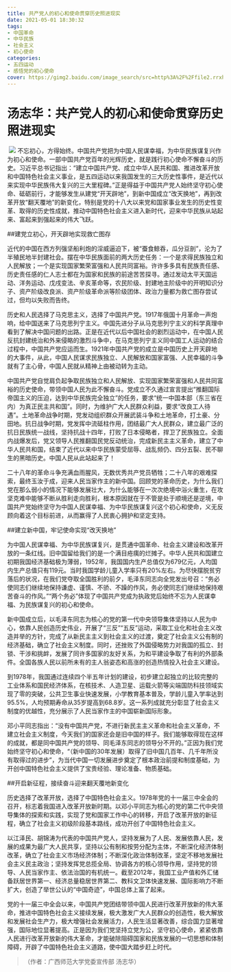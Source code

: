 ```yaml
---
title: 共产党人的初心和使命贯穿历史照进现实
date: 2021-05-01 18:30:32
tags:
- 中国革命
- 中华民族
- 社会主义
- 初心使命
categories:
- 五四运动
- 感悟党的初心使命
cover: https://gimg2.baidu.com/image_search/src=http%3A%2F%2Ffile2.rrxh5.cc%2Fg2%2Fc1%2F2019%2F10%2F16%2F1571216477604.png&refer=http%3A%2F%2Ffile2.rrxh5.cc&app=2002&size=f9999,10000&q=a80&n=0&g=0n&fmt=jpeg?sec=1623249632&t=a968b1d1b9c96d5ed4db47e86872e1a0
---
```


# 汤志华：共产党人的初心和使命贯穿历史照进现实

​		![](共产党人的初心和使命贯穿历史照进现实.jpg)
		不忘初心，方得始终。中国共产党把为中国人民谋幸福，为中华民族谋复兴作为初心和使命。一部中国共产党百年的光辉历史，就是践行初心使命不懈奋斗的历史。习近平总书记指出：“建立中国共产党、成立中华人民共和国、推进改革开放和中国特色社会主义事业，是五四运动以来我国发生的三大历史性事件，是近代以来实现中华民族伟大复兴的三大里程碑。”正是得益于中国共产党人始终坚守初心使命、砥砺前行，才能够发生从建党“开天辟地”，到新中国成立“改天换地”，再到改革开放“翻天覆地”的新变化，特别是党的十八大以来党和国家事业发生的历史性变革、取得的历史性成就，推动中国特色社会主义进入新时代，迎来中华民族从站起来、富起来到强起来的伟大飞跃。

##建党立初心，开天辟地实现救亡图存

近代的中国在西方列强坚船利炮的淫威逼迫下，被“蚕食鲸吞，瓜分豆剖”，沦为了半殖民地半封建社会。摆在中华民族面前的两大历史任务：一个是求得民族独立和人民解放；一个是实现国家繁荣富强和人民共同富裕。许许多多具有民族责任感、历史责任感的仁人志士都在为国家和民族的前途苦苦探寻。通过发动太平天国运动、洋务运动、戊戌变法、辛亥革命等，农民阶级、封建地主阶级中的开明知识分子、资产阶级改良派、资产阶级革命派等阶级团体、政治力量都为救亡图存尝试过，但均以失败而告终。

历史和人民选择了马克思主义，选择了中国共产党。1917年俄国十月革命一声炮响，给中国送来了马克思列宁主义。中国先进分子从马克思列宁主义的科学真理中看到了解决中国问题的出路。正是在近代以后中国社会的剧烈运动中，在中国人民反抗封建统治和外来侵略的激烈斗争中，在马克思列宁主义同中国工人运动的结合过程中，中国共产党应运而生。1921年中国共产党的成立是中国历史上开天辟地的大事件，从此，中国人民谋求民族独立、人民解放和国家富强、人民幸福的斗争就有了主心骨，中国人民就从精神上由被动转为主动。

中国共产党自觉肩负起争取民族独立和人民解放、实现国家繁荣富强和人民共同富裕的历史使命，带领中国人民为此不懈奋斗。党成立不久通过宣言提出“推翻国际帝国主义的压迫，达到中华民族完全独立”的任务，要求“统一中国本部（东三省在内）为真正民主共和国”。同时，为维护广大人民群众利益，要求“改良工人待遇”。土地革命战争时期，党发动组织群众开展武装斗争和土地革命，打土豪、分田地。抗日战争时期，党发挥中流砥柱作用，团结最广大人民群众，建立最广泛的抗日民族统一战线，坚持抗战十四年，打败了日本侵略者，捍卫了民族独立。全面内战爆发后，党又领导人民推翻国民党反动统治，完成新民主主义革命，建立了中华人民共和国，结束了近代以来中华民族蒙受屈辱、战乱频仍、四分五裂、民不聊生的黑暗历史。中国人民从此站起来了！

二十八年的革命斗争充满血雨腥风，无数优秀共产党员牺牲；二十八年的艰难探索，最终玉汝于成，迎来人民当家作主的新中国。回顾党的革命历史，为什么我们党在那么弱小的情况下能够发展壮大，为什么能够在一次次绝境中浴火重生，在攻坚克难中能够不断从胜利走向胜利，根本原因就在于不管是处于顺境还是逆境，中国共产党始终坚守为中国人民谋幸福、为中华民族谋复兴这个初心和使命，义无反顾向着这个目标前进，从而赢得了人民衷心拥护和坚定支持。

##建立新中国，牢记使命实现“改天换地”

为中国人民谋幸福、为中华民族谋复兴，是贯通中国革命、社会主义建设和改革开放的一条红线。旧中国留给我们的是一个满目疮痍的烂摊子。中华人民共和国建立初期我国经济基础极为薄弱，1952年，我国国内生产总值仅为679亿元，人均国内生产总值只有119元。当时我国学龄儿童入学率只有20%左右。为尽快摆脱贫穷落后的状况，在我们党夺取全国胜利的前夕，毛泽东同志向全党发出号召：“务必使同志们继续地保持谦虚、谨慎、不骄、不躁的作风，务必使同志们继续地保持艰苦奋斗的作风。”“两个务必”体现了中国共产党成为执政党后始终不忘为人民谋幸福、为民族谋复兴的初心和使命。

新中国成立后，以毛泽东同志为核心的党的第一代中央领导集体坚持以人民为中心，依靠人民创造历史伟业，开展了“三反”“五反”运动，采取工业化和社会主义改造并举的方针，完成了从新民主主义到社会主义的过渡，奠定了社会主义公有制的经济基础，确立了社会主义制度。同时，还挫败了外国侵略势力对我国的孤立、封锁、干涉和挑衅，发展了同许多国家的友好关系，为和平建设争取了有利的外部条件。全国各族人民以前所未有的主人翁姿态和高涨的创造热情投入社会主义建设。

到1978年，我国通过连续四个半五年计划的建设，初步建立起独立的比较完整的工业体系和国民经济体系，在核技术、人造卫星、运载火箭等尖端国防科技领域实现了零的突破，公共卫生事业快速发展，小学教育基本普及，学龄儿童入学率达到95.5%，人均预期寿命从35岁提高到68.8岁。这一系列成就充分彰显了社会主义制度的优越性，充分展示了人民当家作主的中国崭新国际形象。

邓小平同志指出：“没有中国共产党，不进行新民主主义革命和社会主义革命，不建立社会主义制度，今天我们的国家还会是旧中国的样子。我们能够取得现在这样的成就，都是同中国共产党的领导、同毛泽东同志的领导分不开的。”正因为我们党始终坚守初心和使命，“（新中国的30年发展）取得了旧中国几百年、几千年所没有取得过的进步”，为当代中国一切发展进步奠定了根本政治前提和制度基础，为开创中国特色社会主义提供了宝贵经验、理论准备、物质基础。

##开启新征程，接续奋斗迎来翻天覆地新变化

历史选择了改革开放，选择了中国特色社会主义。1978年党的十一届三中全会的召开，标志着我国进入改革开放新时期。以邓小平同志为核心的党的第二代中央领导集体的探索和实践，实现了党和国家工作中心的转移，开启了改革开放的新征程，确立了社会主义初级阶段基本路线，成功开创了中国特色社会主义。

以江泽民、胡锦涛为代表的中国共产党人，坚持发展为了人民、发展依靠人民，发展的成果为最广大人民共享，坚持以公有制和按劳分配为主体，不断深化经济体制改革，确立了社会主义市场经济体制；不断深化政治体制改革，坚定不移地发展社会主义民主政治；坚持发挥党总揽全局、协调各方的核心领导作用，坚持党的领导、人民当家作主、依法治国的有机统一。截至2012年，我国工业产值和外汇储备跃居世界第一、经济总量稳居世界第二、教科文卫体快速发展、国际影响力不断扩大，创造了举世公认的“中国奇迹”，中国总体上富了起来。

党的十一届三中全会以来，中国共产党团结带领中国人民进行改革开放新的伟大革命，推进中国特色社会主义接续发展，极大激发广大人民群众的创造性，极大解放和发展社会生产力，极大增强社会发展活力，人民生活显著改善，综合国力显著增强，国际地位显著提高。正是因为我们党坚持立党为公，坚守初心使命，紧紧依靠人民进行改革开放新的伟大革命，才能破除阻碍国家和民族发展的一切思想和体制障碍，开辟了中国特色社会主义道路，使中国大踏步赶上时代。

> （作者：广西师范大学党委宣传部 汤志华）